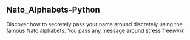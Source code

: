 ## Nato_Alphabets-Python

Discover how to secretely pass your name around discretely using the famous Nato alphabets. You pass any message around stress free*wink*
